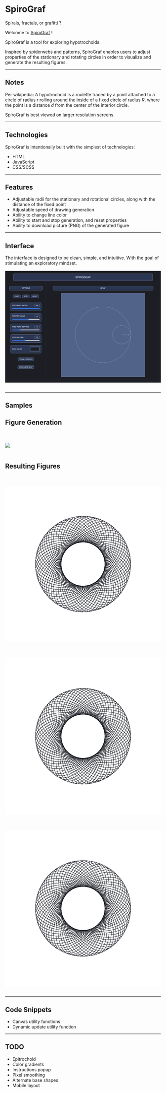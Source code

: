 # SpiroGraf

Spirals, fractals, or grafitti ?

Welcome to [SpiroGraf](https://jdalal.dev/spirograf/spirograf.html "SpiroGraf Live Demo") !

SpiroGraf is a tool for exploring hypotrochoids.

Inspired by spiderwebs and patterns, SpiroGraf enables users to adjust properties of the stationary and rotating circles in order to visualize and generate the resulting figures.

***

## Notes

Per wikipedia: A hypotrochoid is a roulette traced by a point attached to a circle of radius *r* rolling around the inside of a fixed circle of radius *R*, where the point is a distance *d* from the center of the interior circle.

SpiroGraf is best viewed on larger resolution screens.
***

## Technologies

SpiroGraf is intentionally built with the simplest of technologies:

* HTML
* JavaScript
* CSS/SCSS

***

## Features

* Adjustable radii for the stationary and rotational circles, along with the distance of the fixed point
* Adjustable speed of drawing generation
* Ability to change line color
* Ability to start and stop generation, and reset properties
* Ability to download picture (PNG) of the generated figure

***

## Interface

The interface is designed to be clean, simple, and intuitive. With the goal of stimulating an exploratory mindset.
<br />
<br />
<img src="./assets/images/readme/spirograf_interface.png" align="center" />
<br />
<br />

***

## Samples

## Figure Generation

<br />
<br />
<img src="./assets/images/readme/spirograf_running.png" align="center" />
<br />
<br />

## Resulting Figures

<br />
<br />
<img src="./assets/images/readme/spirograf_resultFigure1.png" align="center" />
<br />
<br />

<br />
<br />
<img src="./assets/images/readme/spirograf_resultFigure1.png" align="center" />
<br />
<br />

<br />
<br />
<img src="./assets/images/readme/spirograf_resultFigure1.png" align="center" />
<br />
<br />

***

## Code Snippets

* Canvas utility functions
* Dynamic update utility function

***

## TODO

* Epitrochoid
* Color gradients
* Instructions popup
* Pixel smoothing
* Alternate base shapes
* Mobile layout
